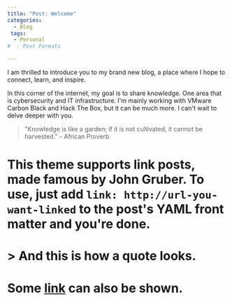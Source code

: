 ```yaml
---
title: "Post: Welcome"
categories:
  - Blog
 tags:
  - Personal
#  - Post Formats

---
```


I am thrilled to introduce you to my brand new blog, a place where I hope to connect, learn, and inspire.

In this corner of the internet, my goal is to share knowledge. One area that is cybersecurity and IT infrastructure. I'm mainly working with VMware Carbon Black and Hack The Box, but it can be much more. I can't wait to delve deeper with you. 


> "Knowledge is like a garden; if it is not cultivated, it cannot be harvested." - African Proverb

# This theme supports **link posts**, made famous by John Gruber. To use, just add `link: http://url-you-want-linked` to the post's YAML front matter and you're done.

# > And this is how a quote looks.

# Some [link](#) can also be shown.